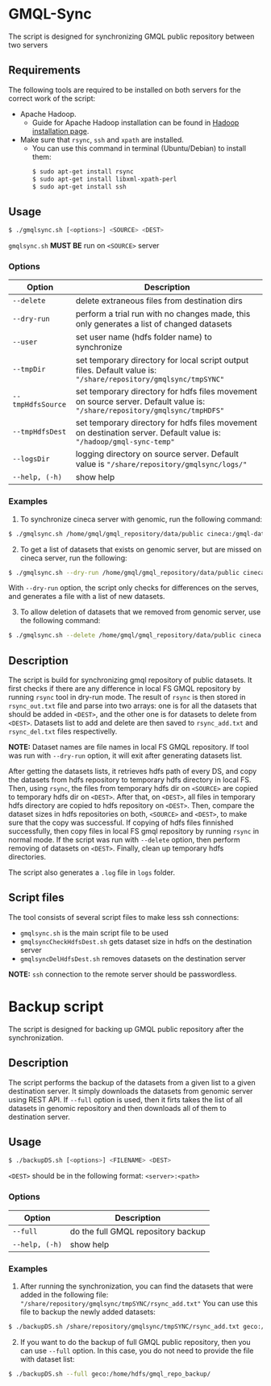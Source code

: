 # GMQL-Sync
The script is designed for synchronizing GMQL public repository between two servers

## Requirements
The following tools are required to be installed on both servers for the correct work of the script:
   - Apache Hadoop.
      - Guide for Apache Hadoop installation can be found in [Hadoop installation page](https://hadoop.apache.org/docs/stable/hadoop-project-dist/hadoop-common/SingleCluster.html).
   - Make sure that `rsync`, `ssh` and `xpath` are installed.
      - You can use this command in terminal (Ubuntu/Debian) to install them:
          ```sh
         $ sudo apt-get install rsync
         $ sudo apt-get install libxml-xpath-perl
         $ sudo apt-get install ssh
         ```
## Usage
```sh
$ ./gmqlsync.sh [<options>] <SOURCE> <DEST>
```
`gmqlsync.sh` **MUST BE** run on `<SOURCE>` server

<!--### Defaults
It can also be used with no parameters:
   ```sh
   $ ./gmqlsync.sh
   ```
In that case, the `<SOURCE>` and `<DEST>` are set to the following:
  - `<SOURCE>`=/home/gmql/gmql_repository/data/public
  - `<DEST>`=cineca:/gmql-data/gmql_repository/data/public
-->

### Options
| Option            | Description |
|-------------------|-------------|
|  `--delete`       | delete extraneous files from destination dirs|
|  `--dry-run`      | perform a trial run with no changes made, this only generates a list of changed datasets|
|  `--user`         | set user name (hdfs folder name) to synchronize|
|  `--tmpDir`       | set temporary directory for local script output files. Default value is: <br/> `"/share/repository/gmqlsync/tmpSYNC"`|
|  `--tmpHdfsSource`| set temporary directory for hdfs files movement on source server. Default value is: <br/> `"/share/repository/gmqlsync/tmpHDFS"`|
|  `--tmpHdfsDest`  | set temporary directory for hdfs files movement on destination server. Default value is: <br/> `"/hadoop/gmql-sync-temp"`|
|  `--logsDir`      | logging directory on source server. Default value is  `"/share/repository/gmqlsync/logs/"`|
|  `--help, (-h)`   | show help|

### Examples

1. To synchronize cineca server with genomic, run the following command:
```sh
$ ./gmqlsync.sh /home/gmql/gmql_repository/data/public cineca:/gmql-data/gmql_repository/data/public
```
2. To get a list of datasets that exists on genomic server, but are missed on cineca server, run the following:
```sh
$ ./gmqlsync.sh --dry-run /home/gmql/gmql_repository/data/public cineca:/gmql-data/gmql_repository/data/public
```
   With `--dry-run` option, the script only checks for differences on the serves, and generates a file with a list of new     datasets.

3. To allow deletion of datasets that we removed from genomic server, use the following command:
```sh
$ ./gmqlsync.sh --delete /home/gmql/gmql_repository/data/public cineca:/gmql-data/gmql_repository/data/public
```

## Description
The script is build for synchronizing gmql repository of public datasets.
It first checks if there are any difference in local FS GMQL repository by running `rsync` tool in dry-run mode.
The result of `rsync` is then stored in `rsync_out.txt` file and parse into two arrays: one is for all the datasets that should be added in `<DEST>`, and the other one is for datasets to delete from `<DEST>`. Datasets list to add and delete are then saved to `rsync_add.txt` and `rsync_del.txt` files respectivelly.

**NOTE:** Dataset names are file names in local FS GMQL repository. If tool was run with `--dry-run` option, it will exit after generating datasets list.

After getting the datasets lists, it retrieves hdfs path of every DS, and copy the datasets from hdfs repository to temporary hdfs directory in local FS.
Then, using `rsync`, the files from temporary hdfs dir on `<SOURCE>` are copied to temporary hdfs dir on `<DEST>`.
After that, on `<DEST>`, all files in temporary hdfs directory are copied to hdfs repository on `<DEST>`.
Then, compare the dataset sizes in hdfs repositories on both, `<SOURCE>` and `<DEST>`, to make sure that the copy was successful.
If copying of hdfs files finnished successfully, then copy files in local FS gmql repository by running `rsync` in normal mode.
If the script was run with `--delete` option, then perform removing of datasets on `<DEST>`.
Finally, clean up temporary hdfs directories.

The script also generates a `.log` file in `logs` folder.

## Script files
The tool consists of several script files to make less ssh connections:
- `gmqlsync.sh` is the main script file to be used
- `gmqlsyncCheckHdfsDest.sh` gets dataset size in hdfs on the destination server
- `gmqlsyncDelHdfsDest.sh` removes datasets on the destination server

**NOTE:** `ssh` connection to the remote server should be passwordless.

# Backup script
The script is designed for backing up GMQL public repository after the synchronization.

## Description
The script performs the backup of the datasets from a given list to a given destination server. It simply downloads the datasets from genomic server using REST API. If `--full` option is used, then it firts takes the list of all datasets in genomic repository and then downloads all of them to destination server.

## Usage
```sh
$ ./backupDS.sh [<options>] <FILENAME> <DEST>
```
`<DEST>` should be in the following format: `<server>:<path>`

### Options
| Option            | Description |
|-------------------|-------------|
|  `--full`         | do the full GMQL repository backup|
|  `--help, (-h)`   | show help|

### Examples

1. After running the synchronization, you can find the datasets that were added in the following file:
`"/share/repository/gmqlsync/tmpSYNC/rsync_add.txt"`
You can use this file to backup the newly added datasets:
```sh
$ ./backupDS.sh /share/repository/gmqlsync/tmpSYNC/rsync_add.txt geco:/home/hdfs/gmql_repo_backup/
```
2. If you want to do the backup of full GMQL public repository, then you can use `--full` option. In this case, you do not need to provide the file with dataset list:
```sh
$ ./backupDS.sh --full geco:/home/hdfs/gmql_repo_backup/
```

